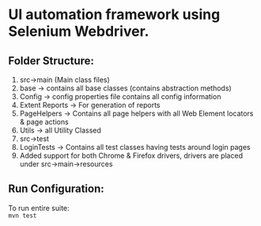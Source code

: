<h1>UI automation framework using Selenium Webdriver.</h1>
<h2>Folder Structure:</h2>
<ol>
<li>src->main (Main class files)</li>
<li> base -> contains all base classes (contains abstraction methods)</li>
<li>Config -> config properties file contains all config information</li>
<li>Extent Reports  -> For generation of reports</li>
<li>PageHelpers -> Contains all page helpers with all Web Element locators & page actions</li>
<li>Utils -> all Utility Classed</li>

<li>src->test</li>
<li>LoginTests -> Contains all test classes having tests around login pages</li>
<li>Added support for both Chrome & Firefox drivers, drivers are placed under src->main->resources</li>
</ol>

<h2>Run Configuration:</h2>
To run entire suite:
<code>
mvn test
</code>
